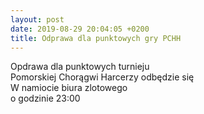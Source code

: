 ```yaml
---
layout: post
date: 2019-08-29 20:04:05 +0200
title: Odprawa dla punktowych gry PCHH
---
```

Opdrawa dla punktowych turnieju <br/>
Pomorskiej Chorągwi Harcerzy odbędzie się <br/>
W namiocie biura zlotowego  <br/>
o godzinie 23:00 <br/>
